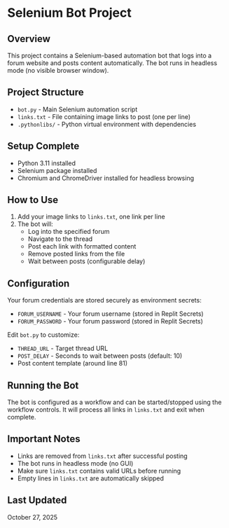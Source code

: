 # Selenium Bot Project

## Overview
This project contains a Selenium-based automation bot that logs into a forum website and posts content automatically. The bot runs in headless mode (no visible browser window).

## Project Structure
- `bot.py` - Main Selenium automation script
- `links.txt` - File containing image links to post (one per line)
- `.pythonlibs/` - Python virtual environment with dependencies

## Setup Complete
- Python 3.11 installed
- Selenium package installed
- Chromium and ChromeDriver installed for headless browsing

## How to Use
1. Add your image links to `links.txt`, one link per line
2. The bot will:
   - Log into the specified forum
   - Navigate to the thread
   - Post each link with formatted content
   - Remove posted links from the file
   - Wait between posts (configurable delay)

## Configuration
Your forum credentials are stored securely as environment secrets:
- `FORUM_USERNAME` - Your forum username (stored in Replit Secrets)
- `FORUM_PASSWORD` - Your forum password (stored in Replit Secrets)

Edit `bot.py` to customize:
- `THREAD_URL` - Target thread URL
- `POST_DELAY` - Seconds to wait between posts (default: 10)
- Post content template (around line 81)

## Running the Bot
The bot is configured as a workflow and can be started/stopped using the workflow controls. It will process all links in `links.txt` and exit when complete.

## Important Notes
- Links are removed from `links.txt` after successful posting
- The bot runs in headless mode (no GUI)
- Make sure `links.txt` contains valid URLs before running
- Empty lines in `links.txt` are automatically skipped

## Last Updated
October 27, 2025
